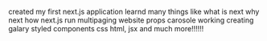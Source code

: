 created my first next.js application 
learnd many things like
what is next 
why next
how next.js run
multipaging website
props
carosole working
creating galary 
styled components
css html, jsx and much more!!!!!!
